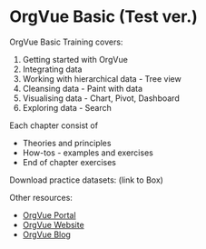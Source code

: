 # OrgVue Basic (Test ver.)


OrgVue Basic Training covers:
1. Getting started with OrgVue
2. Integrating data 
3. Working with hierarchical data - Tree view
4. Cleansing data - Paint with data
5. Visualising data - Chart, Pivot, Dashboard
6. Exploring data - Search 

Each chapter consist of 
* Theories and principles
* How-tos - examples and exercises
* End of chapter exercises

Download practice datasets: (link to Box)


Other resources:
* [OrgVue Portal](https://support.orgvue.com)
* [OrgVue Website](https://orgvue.com)
* [OrgVue Blog](https://blog.orgvue.com)

